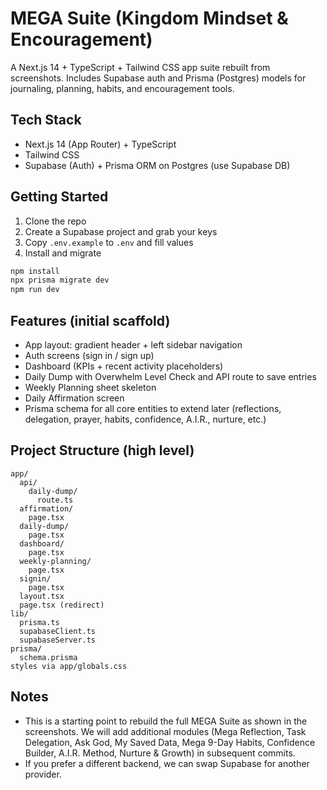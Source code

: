 # MEGA Suite (Kingdom Mindset & Encouragement)

A Next.js 14 + TypeScript + Tailwind CSS app suite rebuilt from screenshots. Includes Supabase auth and Prisma (Postgres) models for journaling, planning, habits, and encouragement tools.

## Tech Stack
- Next.js 14 (App Router) + TypeScript
- Tailwind CSS
- Supabase (Auth) + Prisma ORM on Postgres (use Supabase DB)

## Getting Started
1) Clone the repo  
2) Create a Supabase project and grab your keys  
3) Copy `.env.example` to `.env` and fill values  
4) Install and migrate
```bash
npm install
npx prisma migrate dev
npm run dev
```

## Features (initial scaffold)
- App layout: gradient header + left sidebar navigation
- Auth screens (sign in / sign up)
- Dashboard (KPIs + recent activity placeholders)
- Daily Dump with Overwhelm Level Check and API route to save entries
- Weekly Planning sheet skeleton
- Daily Affirmation screen
- Prisma schema for all core entities to extend later (reflections, delegation, prayer, habits, confidence, A.I.R., nurture, etc.)

## Project Structure (high level)
```
app/
  api/
    daily-dump/
      route.ts
  affirmation/
    page.tsx
  daily-dump/
    page.tsx
  dashboard/
    page.tsx
  weekly-planning/
    page.tsx
  signin/
    page.tsx
  layout.tsx
  page.tsx (redirect)
lib/
  prisma.ts
  supabaseClient.ts
  supabaseServer.ts
prisma/
  schema.prisma
styles via app/globals.css
```

## Notes
- This is a starting point to rebuild the full MEGA Suite as shown in the screenshots. We will add additional modules (Mega Reflection, Task Delegation, Ask God, My Saved Data, Mega 9-Day Habits, Confidence Builder, A.I.R. Method, Nurture & Growth) in subsequent commits.
- If you prefer a different backend, we can swap Supabase for another provider.